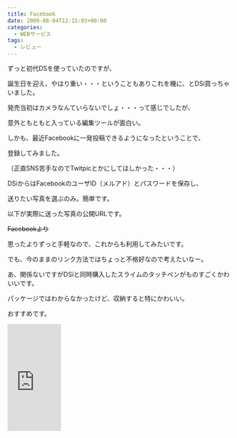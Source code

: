 ```yaml
---
title: Facebook
date: 2009-08-04T12:15:03+00:00
categories:
  - WEBサービス
tags:
  - レビュー
---
```

ずっと初代DSを使っていたのですが、

誕生日を迎え、やはり重い・・・ということもありこれを機に、とDSi買っちゃいました。

発売当初はカメラなんていらないでしょ・・・って感じでしたが、

意外ともともと入っている編集ツールが面白い。

しかも、最近Facebookに一発投稿できるようになったということで、

登録してみました。

（正直SNS苦手なのでTwitpicとかにしてほしかった・・・）

DSiからはFacebookのユーザID（メルアド）とパスワードを保存し、

送りたい写真を選ぶのみ。簡単です。

以下が実際に送った写真の公開URLです。

~~Facebookより~~

<span>思ったよりずっと手軽なので、これからも利用してみたいです。</span>

<span>でも、今のままのリンク方法ではちょっと不格好なので考えたいなー。</span>

<span>あ、関係ないですがDSiと同時購入したスライムのタッチペンがものすごくかわいいです。</span>

<span>パッケージではわからなかったけど、収納すると特にかわいい。</span>

<span>おすすめです。</span>

<iframe style="width:120px;height:240px;" marginwidth="0" marginheight="0" scrolling="no" frameborder="0" src="https://rcm-fe.amazon-adsystem.com/e/cm?ref=qf_sp_asin_til&t=check-22&m=amazon&o=9&p=8&l=as1&IS1=1&detail=1&asins=B001QXDJ94&linkId=bc5be0c0373b63f4a9448972cefc2615&bc1=000000&lt1=_blank&fc1=333333&lc1=0066c0&bg1=ffffff&f=ifr">
    </iframe>

